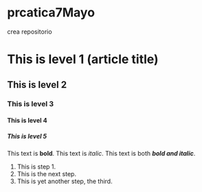 # prcatica7Mayo
crea repositorio

# This is level 1 (article title)
## This is level 2
### This is level 3
#### This is level 4
##### This is level 5


   This text is **bold**.
   This text is *italic*.
   This text is both ***bold and italic***.



1. This is step 1.
1. This is the next step.
1. This is yet another step, the third.
